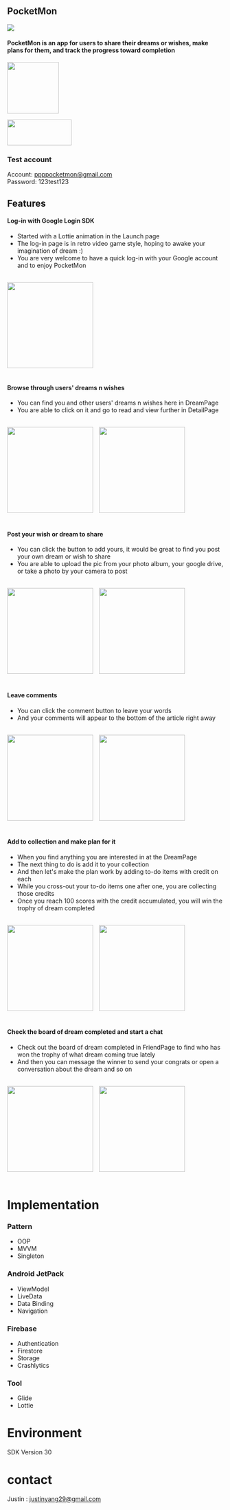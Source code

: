 
## PocketMon
![](https://img.shields.io/badge/Version-1.0.6-blue) 

#### PocketMon is an app for users to share their dreams or wishes, make plans for them, and track the progress toward completion

[<img src="https://github.com/JCpls/PocketMon/blob/main/app/src/main/res/mipmap-xxxhdpi/ic_launcher_new_santa.png" height="120" />](https://play.google.com/store/apps/details?id=com.justin.pocketmon)

[<img
src ="https://camo.githubusercontent.com/9b43e9e7bdf73be90eaee8bf94cf61440638567e/68747470733a2f2f692e696d6775722e636f6d2f49353862574c642e706e67" width="150" height="60"></a>](https://play.google.com/store/apps/details?id=com.justin.pocketmon)

### Test account<br>
Account: ppppocketmon@gmail.com <br>
Password: 123test123


## Features

#### Log-in with Google Login SDK
* Started with a Lottie animation in the Launch page 
* The log-in page is in retro video game style, hoping to awake your imagination of dream :)
* You are very welcome to have a quick log-in with your Google account and to enjoy PocketMon<br><br>

<img src="https://github.com/JCpls/PocketMon/blob/main/app/src/main/res/drawable-v24/readme_01.gif" width="200" /><br><br>

#### Browse through users' dreams n wishes
* You can find you and other users' dreams n wishes here in DreamPage
* You are able to click on it and go to read and view further in DetailPage<br><br>

<img src="https://github.com/JCpls/PocketMon/blob/main/app/src/main/res/drawable/readme_02_01.PNG" width="200" />　<img src="https://github.com/JCpls/PocketMon/blob/main/app/src/main/res/drawable/readme_02_02.PNG" width="200" /><br><br>

#### Post your wish or dream to share 
* You can click the button to add yours, it would be great to find you post your own dream or wish to share
* You are able to upload the pic from your photo album, your google drive, or take a photo by your camera to post<br><br>

<img src="https://github.com/JCpls/PocketMon/blob/main/app/src/main/res/drawable/readme_04_01.png" width="200" />　<img src="https://github.com/JCpls/PocketMon/blob/main/app/src/main/res/drawable/readme_04_02.png" width="200" /><br><br>

#### Leave comments
* You can click the comment button to leave your words
* And your comments will appear to the bottom of the article right away<br><br>

<img src="https://github.com/JCpls/PocketMon/blob/main/app/src/main/res/drawable/readme_02_04.PNG" width="200" />　<img src="https://github.com/JCpls/PocketMon/blob/main/app/src/main/res/drawable/readme_02_03.png" width="200" /><br><br>

#### Add to collection and make plan for it
* When you find anything you are interested in at the DreamPage
* The next thing to do is add it to your collection
* And then let's make the plan work by adding to-do items with credit on each
* While you cross-out your to-do items one after one, you are collecting those credits
* Once you reach 100 scores with the credit accumulated, you will win the trophy of dream completed<br><br>

<img src="https://github.com/JCpls/PocketMon/blob/main/app/src/main/res/drawable-v24/readme_07.gif" width="200" />　<img src="https://github.com/JCpls/PocketMon/blob/main/app/src/main/res/drawable-v24/readme_06.gif" width="200" /><br><br>

#### Check the board of dream completed and start a chat

* Check out the board of dream completed in FriendPage to find who has won the trophy of what dream coming true lately
* And then you can message the winner to send your congrats or open a conversation about the dream and so on<br><br>

<img src="https://github.com/JCpls/PocketMon/blob/main/app/src/main/res/drawable/readme_03_03.png" width="200" />　<img src="https://github.com/JCpls/PocketMon/blob/main/app/src/main/res/drawable/readme_03_04.png" width="200" /><br><br>



# Implementation
### Pattern
* OOP
* MVVM
* Singleton
### Android JetPack
* ViewModel
* LiveData
* Data Binding
* Navigation
### Firebase
* Authentication
* Firestore
* Storage
* Crashlytics
### Tool
* Glide
* Lottie

# Environment
SDK Version 30 <br>

# contact
Justin : justinyang29@gmail.com

